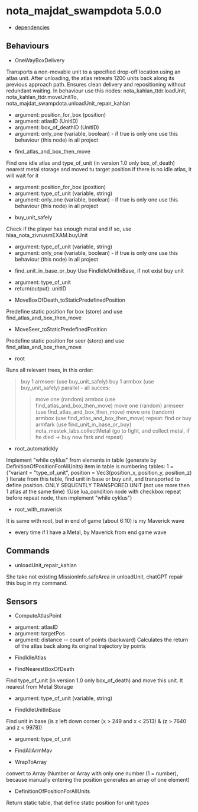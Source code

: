 nota_majdat_swampdota 5.0.0
====

* [dependencies](./dependencies.json)


Behaviours
---

* OneWayBoxDelivery

Transports a non-movable unit to a specified drop-off location using an atlas unit.
After unloading, the atlas retreats 1200 units back along its previous approach path.
Ensures clean delivery and repositioning without redundant waiting.
In behaviour use this nodes: nota_kahlan_ttdr.loadUnit, nota_kahlan_ttdr.moveUnitTo, nota_majdat_swampdota.unloadUnit_repair_kahlan
- argument: position_for_box (position)
- argument: atlasID (UnitID)
- argument: box_of_deathID (UnitID)
- argument: only_one (variable, boolean)		- if true is only one use this behaviour (this node) in all project


* find_atlas_and_box_then_move

Find one idle atlas and type_of_unit (in version 1.0 only box_of_death) nearest metal storage and moved tu target position
if there is no idle atlas, it will wait for it
- argument: position_for_box (position)
- argument: type_of_unit (variable, string)
- argument: only_one (variable, boolean)		- if true is only one use this behaviour (this node) in all project


* buy_unit_safely

Check if the player has enough metal and if so, use hlaa_nota_zivnusmEXAM.buyUnit
- argument: type_of_unit (variable, string)
- argument: only_one (variable, boolean)		- if true is only one use this behaviour (this node) in all project


* find_unit_in_base_or_buy
Use FindIdleUnitInBase, if not exist buy unit
- argument: type_of_unit
- return(output): unitID


* MoveBoxOfDeath_toStaticPredefinedPosition

Predefine static position for box (store) and use find_atlas_and_box_then_move 


* MoveSeer_toStaticPredefinedPosition

Predefine static position for seer (store) and use find_atlas_and_box_then_move 


* root

Runs all relevant trees, in this order:
> buy 1 armseer (use buy_unit_safely)
> buy 1 armbox  (use buy_unit_safely)
> parallel - all succes:
>> move one (random) armbox (use find_atlas_and_box_then_move)
>> move one (random) armseer (use find_atlas_and_box_then_move)
>> move one (random) armbox (use find_atlas_and_box_then_move)
> repeat:
>> find or buy armfark (use find_unit_in_base_or_buy)
>> nota_mestek_labs.collectMetal (go to fight, and collect metal, if he died -> buy new fark and repeat)


* root_automatickly

Implement "while cyklus" from elements in table (generate by DefinitionOfPositionForAllUnits)
item in table is numbering tables: 1 = {"variant = "type_of_unit", position = Vec3(position_x, position_y, position_z) }
Iterate from this teble, find unit in base or buy unit, and transported to define position.
ONLY SEQUENTLY TRANSPORED UNIT (not use more then 1 atlas at the same time)
!(Use lua_condition node with checkbox repeat before repeat node, then implement "while cyklus")


* root_with_maverick

It is same with root, but in end of game (about 6:10) is my Maverick wave
- every time if I have a Metal, by Maverick from end game wave

Commands
---

* unloadUnit_repair_kahlan

She take not existing MissionInfo.safeArea in unloadUnit, chatGPT repair this bug in my command.

Sensors
---

* ComputeAtlasPoint
- argument: atlasID
- argument: targetPos
- argument: distance 	-- count of points (backward)
Calculates the return of the atlas back along its original trajectory by <distance> points


* FindIdleAtlas


* FindNearestBoxOfDeath

Find type_of_unit (in version 1.0 only box_of_death) and move this unit.
It nearest from Metal Storage
- argument: type_of_unit (variable, string)


* FindIdleUnitInBase

Find unit in base (is z left down corner (x > 249 and x < 2513) & (z > 7640 and z < 9978))
- argument: type_of_unit


* FindAllArmMav


* WrapToArray 				

convert to Array (Number or Array with only one number (1 = number),
because manually entering the position generates an array of one element)


* DefinitionOfPositionForAllUnits

Return static table, that define static position for unit types